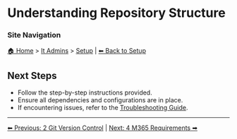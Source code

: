 <!-- description: Documentation about Understanding Repository Structure for Your Organization. -->

# Understanding Repository Structure

### Site Navigation
[🏠 Home](../../README.md) > [It Admins](../README.md) > [Setup](README.md) | [⬅ Back to Setup](README.md)

## Next Steps
- Follow the step-by-step instructions provided.
- Ensure all dependencies and configurations are in place.
- If encountering issues, refer to the [Troubleshooting Guide](10-troubleshooting.md).

---

[⬅ Previous: 2 Git Version Control](2-git-version-control.md) | [Next: 4 M365 Requirements ➡](4-m365-requirements.md)